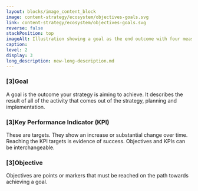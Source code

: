 ```yaml
---
layout: blocks/image_content_block
image: content-strategy/ecosystem/objectives-goals.svg
link: content-strategy/ecosystem/objectives-goals.svg
reverse: false
stackPosition: top
imageAlt: Illustration showing a goal as the end outcome with four measurable objectives on the path to achieving that goal.
caption: 
level: 2
display: 3
long_description: new-long-description.md
---
```


### [3]Goal

A goal is the outcome your strategy is aiming to achieve. It describes the result of all of the activity that comes out of the strategy, planning and implementation.

### [3]Key Performance Indicator (KPI)

These are targets. They show an increase or substantial change over time. Reaching the KPI targets is evidence of success. Objectives and KPIs can be interchangeable.

### [3]Objective

Objectives are points or markers that must be reached on the path towards achieving a goal.

